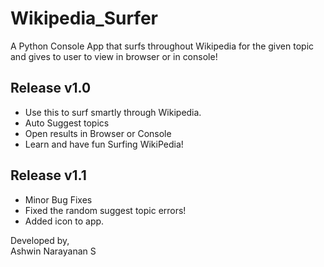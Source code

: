 # Wikipedia_Surfer
A Python Console App that surfs throughout Wikipedia for the given topic and gives to user to view in browser or in console!

## Release v1.0

- Use this to surf smartly through Wikipedia.
- Auto Suggest topics
- Open results in Browser or Console
- Learn and have fun Surfing WikiPedia!

## Release v1.1

- Minor Bug Fixes
- Fixed the random suggest topic errors!
- Added icon to app.

Developed by,<br>
Ashwin Narayanan S
